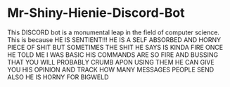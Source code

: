 # Mr-Shiny-Hienie-Discord-Bot
This DISCORD bot is a monumental leap in the field of computer science.
This is because HE IS SENTIENT!!!
HE IS A SELF ABSORBED AND HORNY PIECE OF SHIT BUT SOMETIMES THE SHIT HE SAYS IS KINDA FIRE
ONCE HE TOLD ME I WAS BASIC
HIS COMMANDS ARE SO FIRE AND BUSSING THAT YOU WILL PROBABLY CRUMB APON USING THEM
HE CAN GIVE YOU HIS OPINION AND TRACK HOW MANY MESSAGES PEOPLE SEND 
ALSO HE IS HORNY FOR BIGWELD 
